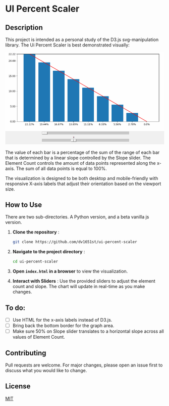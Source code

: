 # UI Percent Scaler

## Description

This project is intended as a personal study of the D3.js svg-manipulation library. The Ui Percent Scaler is best demonstrated visually:

![Demonstration](Resources/Animation.gif)

The value of each bar is a percentage of the sum of the range of each bar that is determined by a linear slope controlled by the Slope slider. The Element Count controls the amount of data points represented along the x-axis. The sum of all data points is equal to 100%.

The visualization is designed to be both desktop and mobile-friendly with responsive X-axis labels that adjust their orientation based on the viewport size.

## How to Use

There are two sub-directories. A Python version, and a beta vanilla js version.

1. **Clone the repository** :

   ```bash
   git clone https://github.com/dv1651st/ui-percent-scaler
   ```
2. **Navigate to the project directory** :

   ```bash
   cd ui-percent-scaler
   ```
3. **Open `index.html` in a browser** to view the visualization.
4. **Interact with Sliders** :
   Use the provided sliders to adjust the element count and slope. The chart will update in real-time as you make changes.

## To do:

* [ ] Use HTML for the x-axis labels instead of D3.js.
* [ ] Bring back the bottom border for the graph area.
* [ ] Make sure 50% on Slope slider translates to a horizontal slope across all values of Element Count.

## Contributing

Pull requests are welcome. For major changes, please open an issue first to discuss what you would like to change.

## License

[MIT](https://choosealicense.com/licenses/mit/)
